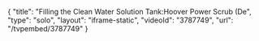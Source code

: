 {
    "title": "Filling the Clean Water Solution Tank:Hoover Power Scrub (De",
    "type": "solo",
    "layout": "iframe-static",
    "videoId": "3787749",
    "url": "\/tvpembed\/3787749"
}